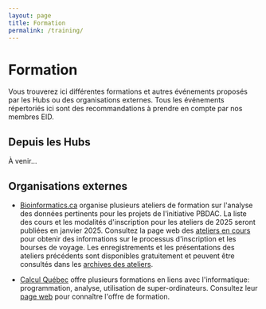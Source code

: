 ```yaml
---
layout: page
title: Formation
permalink: /training/
---
```


# Formation
Vous trouverez ici différentes formations et autres événements proposés par les Hubs ou des organisations externes. Tous les événements répertoriés ici sont des recommandations à prendre en compte par nos membres EID.

## Depuis les Hubs
À venir...

## Organisations externes
- [Bioinformatics.ca](https://bioinformatics.ca/workshops/current-workshops/) organise plusieurs ateliers de formation sur l'analyse des données pertinents pour les projets de l'initiative PBDAC. La liste des cours et les modalités d'inscription pour les ateliers de 2025 seront publiées en janvier 2025. Consultez la page web des [ateliers en cours](https://bioinformatics.ca/workshops/current-workshops/) pour obtenir des informations sur le processus d'inscription et les bourses de voyage. Les enregistrements et les présentations des ateliers précédents sont disponibles gratuitement et peuvent être consultés dans les [archives des ateliers](https://bioinformatics.ca/workshops/previous-workshops/).

- [Calcul Québec](https://www.calculquebec.ca/) offre plusieurs formations en liens avec l'informatique: programmation, analyse, utilisation de super-ordinateurs. Consultez leur [page web](https://www.calculquebec.ca/services-aux-chercheurs/formation/) pour connaître l'offre de formation.